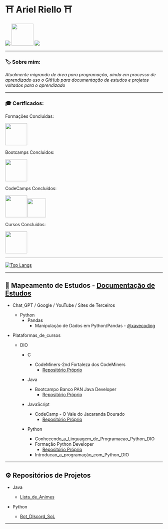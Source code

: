 # ⛩️ Ariel Riello ⛩️ 

[<img src="https://img.shields.io/badge/LinkedIn-0077B5?style=for-the-badge&logo=linkedin&logoColor=white">](https://www.linkedin.com/in/ariel-gustavo-frutuoso-riello-962217266/)
[<img src="https://hermes.digitalinnovation.one/assets/diome/logo-full.svg" width="70">](https://web.dio.me/users/riello_programmer?tab=skills)
<a href="mailto:riello.programmer@gmail.com">
  <img src="https://img.shields.io/badge/Gmail-D14836?style=for-the-badge&logo=gmail&logoColor=white"/>
</a>

---

### 🏷️ Sobre mim:

*Atualmente migrando de área para programação, ainda em processo de aprendizado uso o GitHub para documentação de estudos e projetos voltados para o aprendizado*



---

### 🎓 Certficados:

Formações Concluidas:

[<img src="https://hermes.dio.me/tracks/aa71615b-e701-4cec-bb64-71ba6974c5fe.png" width="70">](https://web.dio.me/track/formacao-python-developer)

Bootcamps Concluidos:

[<img src="https://hermes.dio.me/tracks/608ecefd-1d10-42ea-9f58-3e7a4548ab3e.png" width="70">](https://www.dio.me/certificate/4233EB4D/share)

CodeCamps Concluidos:

[<img src="https://hermes.dio.me/tracks/e3092c08-98c4-4131-aec1-f3affe6db45d.png" width="70">](https://www.dio.me/certificate/D7B1982C/share)[<img src="https://hermes.dio.me/tracks/cc708075-49ef-4974-85ca-c9a33a19e32d.png" width="60">](https://www.dio.me/certificate/AC2DBFF4/share)

Cursos Concluidos: 

[<img src="https://images.ctfassets.net/00atxywtfxvd/2MlqAOzmHjSPtssv6HlNox/1cb35b40775835a5f574ebc5509907a1/coursera-wordmark-blue.svg" width="70">](https://coursera.org/share/9fee9c3633a1b0899e7343501e989d8c)

---

<div style="width: 200px;">
  <a href="https://github.com/ArielRiello/github-readme-stats">
    <img src="https://github-readme-stats.vercel.app/api/top-langs/?username=ArielRiello&langs_count=8" alt="Top Langs" />
  </a>
</div>

---

## 💾 Mapeamento de Estudos  - [Documentação de Estudos](https://github.com/ArielRiello/Documentacao_de_Estudos)

* Chat_GPT / Google / YouTube / Sites de Terceiros
    * Python
        * Pandas
            * Manipulação de Dados em Python/Pandas - [@xavecoding](https://www.youtube.com/@xavecoding)


* Plataformas_de_cursos
    * DIO
        * C
            * CodeMiners-2nd Fortaleza dos CodeMiners
                * [Repositório Próprio](https://github.com/ArielRiello/CodeCamp_Fortaleza_dos_CodeMiners)

        * Java
            * Bootcampo Banco PAN Java Developer 
                * [Repositório Próprio](https://github.com/ArielRiello/Bootcamp_Banco_PAN_Java_Developer)

        * JavaScript
            * CodeCamp - O Vale do Jacaranda Dourado 
                * [Repositório Próprio](https://github.com/ArielRiello/CodeCamp_Fortaleza_dos_CodeMiners)
            
        * Python
            * Conhecendo_a_Linguagem_de_Programacao_Python_DIO
            * Formação Python Developer
                * [Repositório Próprio](https://github.com/ArielRiello/Formacao_Python_Developer_DIO)
            * Introducao_a_programação_com_Python_DIO

---

## ⚙️ Repositórios de Projetos

* Java
    * [Lista_de_Animes](https://github.com/ArielRiello/Projeto_Lista_de_Animes_Java)

* Python
    * [Bot_DIscord_SoL](https://github.com/ArielRiello/Discord_Bot_SoL)

---

